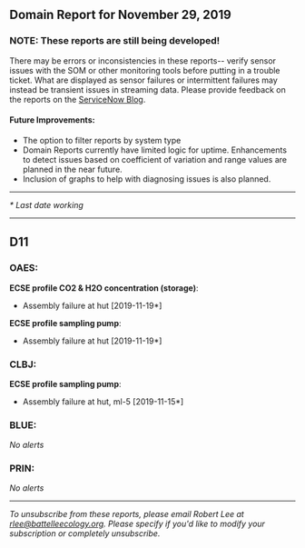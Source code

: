 ## Domain Report for November 29, 2019


### NOTE: These reports are still being developed!
There may be errors or inconsistencies in these reports-- verify sensor issues with the SOM or other monitoring tools before putting in a trouble ticket. What are displayed as sensor failures or intermittent failures may instead be transient issues in streaming data.
Please provide feedback on the reports on the [ServiceNow Blog](https://neon.service-now.com/community?id=community_blog&sys_id=9b4fbe8adbed734017ecf9041d9619be).

#### Future Improvements: 
 - The option to filter reports by system type 
 - Domain Reports currently have limited logic for uptime. Enhancements to detect issues based on coefficient of variation and range values are planned in the near future.
 - Inclusion of graphs to help with diagnosing issues is also planned.

***

_* Last date working_

***
## D11

### OAES:

**ECSE profile CO2 & H2O concentration (storage)**:
 - Assembly failure at hut [2019-11-19*]

**ECSE profile sampling pump**:
 - Assembly failure at hut [2019-11-19*]

### CLBJ:

**ECSE profile sampling pump**:
 - Assembly failure at hut, ml-5 [2019-11-15*]

### BLUE:

_No alerts_

### PRIN:

_No alerts_

***

_To unsubscribe from these reports, please email Robert Lee at rlee@battelleecology.org. Please specify if you'd like to modify your subscription or completely unsubscribe._
